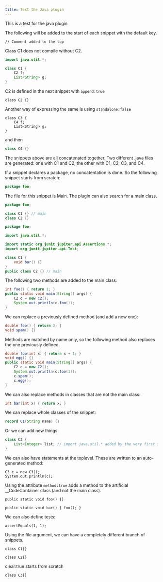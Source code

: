 ```yaml
---
title: Test the Java plugin
---
```


This is a test for the java plugin

The following will be added to the start of each snippet with the default key.

~~~java(place:"atStart")
// Comment added to the top
~~~

Class C1 does not compile without C2.

~~~java
import java.util.*;

class C1 {
    C2 f;
    List<String> g;
}
~~~

C2 is defined in the next snippet with `append:true`

~~~java(append:true)
class C2 {}
~~~

Another way of expressing the same is using `standalone:false`

~~~java(standalone:false)
class C3 {
    C4 f;
    List<String> g;
}
~~~

and then

~~~java
class C4 {}
~~~

The snippets above are all concatenated together. Two different .java files are generated:
one with C1 and C2, the other with C1, C2, C3, and C4.

If a snippet declares a package, no concatentation is done. So the following snippet
starts from scratch:

~~~java
package foo;
~~~

The file for this snippet is Main. The plugin can also search for a main class.

~~~java
package foo;

class C1 {} // main
class C2 {}
~~~

~~~java
package foo;

import java.util.*;

import static org.junit.jupiter.api.Assertions.*;
import org.junit.jupiter.api.Test;

class C1 {
    void bar() {}
}
public class C2 {} // main
~~~

The following two methods are added to the main class:

~~~java
int foo() { return 1; }
public static void main(String[] args) {
    C2 c = new C2();
    System.out.println(c.foo());
}
~~~

We can replace a previously defined method (and add a new one):

~~~java
double foo() { return 2; }
void spam() {}
~~~

Methods are matched by name only, so the following method also replaces the one previously defined.

~~~java
double foo(int x) { return x + 1; }
void egg() {}
public static void main(String[] args) {
    C2 c = new C2();
    System.out.println(c.foo(1));
    c.spam();
    c.egg();
}
~~~

We can also replace methods in classes that are not the main class:

~~~java
int bar(int x) { return x; }
~~~

We can replace whole classes of the snippet:

~~~java
record C1(String name) {}
~~~

Or we can add new things:

~~~java
class C3 {
    List<Integer> list; // import java.util.* added by the very first snippet
}
~~~

We can also have statements at the toplevel. These are written to an auto-generated method:

~~~java(body:true)
C3 c = new C3();
System.out.println(c);
~~~

Using the attribute `method:true` adds a method to the artificial __CodeContainer class
(and not the main class).

~~~java(method:true)
public static void foo() {}
~~~

~~~java(method:true)
public static void bar() { foo(); }
~~~

We can also define tests:

~~~java(test:"blub")
assertEquals(1, 1);
~~~

Using the file argument, we can have a completely different branch of snippets.

~~~java(file:"alternative")
class C1{}
~~~

~~~java(file:"alternative")
class C2{}
~~~

clear:true starts from scratch

~~~java(file:"alternative", clear:true)
class C3{}
~~~
